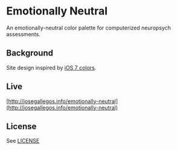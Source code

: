 # Emotionally Neutral

An emotionally-neutral color palette for computerized neuropsych assessments.

## Background

Site design inspired by [iOS 7 colors](http://ios7colors.com).

## Live

[http://josegallegos.info/emotionally-neutral](http://josegallegos.info/emotionally-neutral)

## License

See [LICENSE](/LICENSE)


